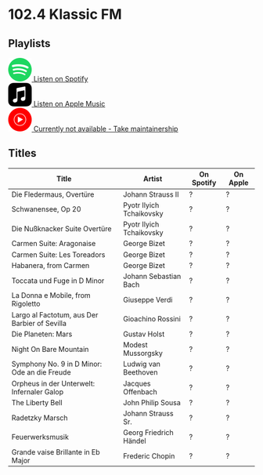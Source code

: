 # 102.4 Klassic FM

## Playlists

[![Spotify Icon](../../.assets/spotify.svg "Listen on Spotify") Listen on Spotify](https://open.spotify.com/playlist/2Xz2yesY4m2dsvtdmUXh73)  
[![Spotify Icon](../../.assets/applemusic.svg "Listen on Apple Music") Listen on Apple Music](https://itunes.apple.com/de/playlist/pl.55183e4ce37140d6b693af4c17975e7f)  
[![Spotify Icon](../../.assets/youtubemusic.svg "Listen on Youtube Music") Currently not available - Take maintainership](https://github.com/MarauderXtreme/video-game-radiostation-playlists/fork)

## Titles

Title                                         | Artist                   | On Spotify | On Apple
--------------------------------------------- | ------------------------ | ---------- | --------
Die Fledermaus, Overtüre                      | Johann Strauss II        | ?          | ?
Schwanensee, Op 20                            | Pyotr Ilyich Tchaikovsky | ?          | ?
Die Nußknacker Suite Overtüre                 | Pyotr Ilyich Tchaikovsky | ?          | ?
Carmen Suite: Aragonaise                      | George Bizet             | ?          | ?
Carmen Suite: Les Toreadors                   | George Bizet             | ?          | ?
Habanera, from Carmen                         | George Bizet             | ?          | ?
Toccata und Fuge in D Minor                   | Johann Sebastian Bach    | ?          | ?
La Donna e Mobile, from Rigoletto             | Giuseppe Verdi           | ?          | ?
Largo al Factotum, aus Der Barbier of Sevilla | Gioachino Rossini        | ?          | ?
Die Planeten: Mars                            | Gustav Holst             | ?          | ?
Night On Bare Mountain                        | Modest Mussorgsky        | ?          | ?
Symphony No. 9 in D Minor: Ode an die Freude  | Ludwig van Beethoven     | ?          | ?
Orpheus in der Unterwelt: Infernaler Galop    | Jacques Offenbach        | ?          | ?
The Liberty Bell                              | John Philip Sousa        | ?          | ?
Radetzky Marsch                               | Johann Strauss Sr.       | ?          | ?
Feuerwerksmusik                               | Georg Friedrich Händel   | ?          | ?
Grande vaise Brillante in Eb Major            | Frederic Chopin          | ?          | ?
